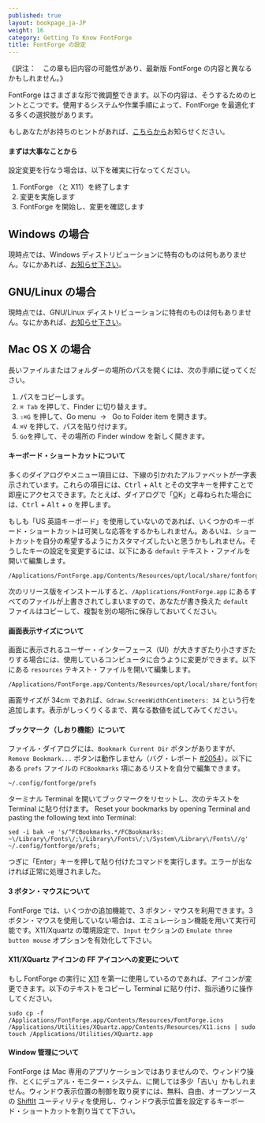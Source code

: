 ```yaml
---
published: true
layout: bookpage_ja-JP
weight: 16
category: Getting To Know FontForge
title: FontForge の設定
---
```


《訳注：　この章も旧内容の可能性があり、最新版 FontForge の内容と異なるかもしれません。》

FontForge はさまざまな形で微調整できます。以下の内容は、そうするためのヒントとこつです。使用するシステムや作業手順によって、FontForge を最適化する多くの選択肢があります。

もしあなたがお持ちのヒントがあれば、[こちらから](https://github.com/fontforge/designwithfontforge.com#how-to-contribute)お知らせください。

#### まずは大事なことから

設定変更を行なう場合は、以下を確実に行なってください。

1. FontForge （と X11）を終了します
2. 変更を実施します
3. FontForge を開始し、変更を確認します

## Windows の場合

現時点では、Windows ディストリビューションに特有のものは何もありません。なにかあれば、[お知らせ下さい](https://github.com/fontforge/designwithfontforge.com#how-to-contribute)。

## GNU/Linux の場合

現時点では、GNU/Linux ディストリビューションに特有のものは何もありません。なにかあれば、[お知らせ下さい](https://github.com/fontforge/designwithfontforge.com#how-to-contribute)。

## Mac OS X の場合

長いファイルまたはフォルダーの場所のパスを開くには、次の手順に従ってください。

1. パスをコピーします。
2. `⌘ Tab` を押して、Finder に切り替えます。
3. `⇧⌘G` を押して、Go menu&nbsp;&nbsp;→&nbsp;&nbsp; Go to Folder item を開きます。
4. `⌘V` を押して、パスを貼り付けます。
5. `Go`を押して、その場所の Finder window を新しく開きます。

#### キーボード・ショートカットについて

多くのダイアログやメニュー項目には、下線の引かれたアルファベットが一字表示されています。これらの項目には、<kbd>Ctrl</kbd> + <kbd>Alt</kbd> とその文字キーを押すことで即座にアクセスできます。たとえば、ダイアログで「<u>O</u>K」と尋ねられた場合には、<kbd>Ctrl</kbd> + <kbd>Alt</kbd> + <kbd>o</kbd> を押します。

もしも「US 英語キーボード」を使用していないのであれば、いくつかのキーボード・ショートカットは可笑しな応答をするかもしれません。あるいは、ショートカットを自分の希望するようにカスタマイズしたいと思うかもしれません。そうしたキーの設定を変更するには、以下にある `default` テキスト・ファイルを開いて編集します。

```
/Applications/FontForge.app/Contents/Resources/opt/local/share/fontforge/hotkeys/default
```

次のリリース版をインストールすると、`/Applications/FontForge.app` にあるすべてのファイルが上書きされてしまいますので、あなたが書き換えた `default` ファイルはコピーして、複製を別の場所に保存しておいてください。

#### 画面表示サイズについて

画面に表示されるユーザー・インターフェース（UI）が大きすぎたり小さすぎたりする場合には、使用しているコンピュータに合うように変更ができます。以下にある `resources` テキスト・ファイルを開いて編集します。

```
/Applications/FontForge.app/Contents/Resources/opt/local/share/fontforge/pixmaps/resources
```

画面サイズが 34cm であれば、`Gdraw.ScreenWidthCentimeters: 34` という行を追加します。表示がしっくりくるまで、異なる数値を試してみてください。

#### ブックマーク（しおり機能）について

ファイル・ダイアログには、`Bookmark Current Dir` ボタンがありますが、`Remove Bookmark...` ボタンは動作しません（バグ・レポート [#2054](https://github.com/fontforge/fontforge/issues/2054)）。以下にある `prefs` ファイルの `FCBookmarks` 項にあるリストを自分で編集できます。

```
~/.config/fontforge/prefs
```

ターミナル Terminal を開いてブックマークをリセットし、次のテキストを Terminal に貼り付けます。
Reset your bookmarks by opening Terminal and pasting the following text into Terminal:

```
sed -i bak -e 's/^FCBookmarks.*/FCBookmarks:     ~\/Library\/Fonts\/;\/Library\/Fonts\/;\/System\/Library\/Fonts\//g' ~/.config/fontforge/prefs;
```

つぎに「Enter」キーを押して貼り付けたコマンドを実行します。エラーが出なければ正常に処理されました。

#### 3 ボタン・マウスについて

FontForge では、いくつかの追加機能で、3 ボタン・マウスを利用できます。3 ボタン・マウスを使用していない場合は、エミュレーション機能を用いて実行可能です。X11/Xquartz の環境設定で、`Input` セクションの `Emulate three button mouse` オプションを有効化して下さい。

#### X11/XQuartz アイコンの FF アイコンへの変更について

もし FontForge の実行に [X11](../ja-JP/Glossary.md#★-x11-x-ウィンドウ・システム) を第一に使用しているのであれば、アイコンが変更できます。以下のテキストをコピーし Terminal に貼り付け、指示通りに操作してください。

```
sudo cp -f /Applications/FontForge.app/Contents/Resources/FontForge.icns /Applications/Utilities/XQuartz.app/Contents/Resources/X11.icns | sudo touch /Applications/Utilities/XQuartz.app 
```

#### Window 管理について

FontForge は Mac 専用のアプリケーションではありませんので、ウィンドウ操作、とくにデュアル・モニター・システム、に関しては多少「古い」かもしれません。ウィンドウ表示位置の制御を取り戻すには、無料、自由、オープンソースの [ShiftIt](https://github.com/fikovnik/ShiftIt) ユーティリティを使用し、ウィンドウ表示位置を設定するキーボード・ショートカットを割り当てて下さい。
